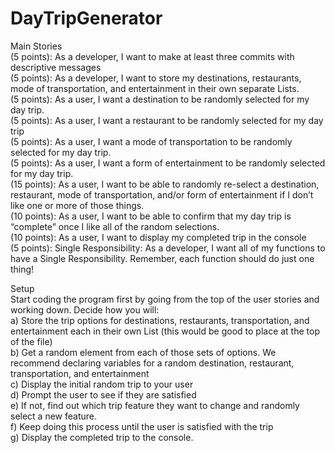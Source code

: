 # DayTripGenerator

Main Stories<br />
(5 points): As a developer, I want to make at least three commits with descriptive messages<br />
(5 points):  As a developer, I want to store my destinations, restaurants, mode of transportation, and entertainment in their own separate Lists.<br /> 
(5 points): As a user, I want a destination to be randomly selected for my day trip.<br /> 
(5 points): As a user, I want a restaurant to be randomly selected for my day trip<br />
(5 points): As a user, I want a mode of transportation to be randomly selected for my day trip. <br />
(5 points): As a user, I want a form of entertainment to be randomly selected for my day trip.<br />
(15 points): As a user, I want to be able to randomly re-select a destination, restaurant, mode of transportation, and/or form of entertainment if I don’t like one or more of those things.<br />
(10 points): As a user, I want to be able to confirm that my day trip is “complete” once I like all of the random selections.<br />
(10  points): As a user, I want to display my completed trip in the console<br />
(5 points): Single Responsibility: As a developer, I want all of my functions to have a Single Responsibility. Remember, each function should do just one thing! <br />


Setup<br />
Start coding the program first by going from the top of the user stories and working down. Decide how you will:<br />
    a) Store the trip options for destinations, restaurants, transportation, and entertainment each in their own List (this would be good to place at the top of the file)<br />
    b) Get a random element from each of those sets of options. We recommend declaring variables for a random destination, restaurant, transportation, and entertainment<br />
    c) Display the initial random trip to your user<br />
    d) Prompt the user to see if they are satisfied<br />
    e) If not, find out which trip feature they want to change and randomly select a new feature.<br />
    f) Keep doing this process until the user is satisfied with the trip<br />
    g) Display the completed trip to the console.<br />